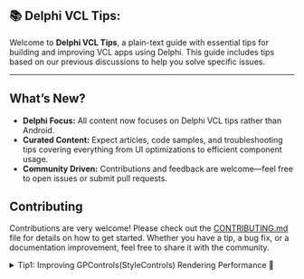 
## 📚 Delphi VCL Tips:

Welcome to **Delphi VCL Tips**, a plain-text guide with essential tips for building and improving VCL apps using Delphi. This guide includes tips based on our previous discussions to help you solve specific issues.

---
## What’s New?

- **Delphi Focus:** All content now focuses on Delphi VCL tips rather than Android.
- **Curated Content:** Expect articles, code samples, and troubleshooting tips covering everything from UI optimizations to efficient component usage.
- **Community Driven:** Contributions and feedback are welcome—feel free to open issues or submit pull requests.
## Contributing

Contributions are very welcome! Please check out the [CONTRIBUTING.md](CONTRIBUTING.md) file for details on how to get started. Whether you have a tip, a bug fix, or a documentation improvement, feel free to share it with the community.  

  
<details>
<summary>Tip1: Improving GPControls(StyleControls) Rendering Performance 🌟</summary>
 
**Author:** [MBenDelphi](https://www.facebook.com/MBen.Delphi)  
<a href="https://www.facebook.com/MBen.Delphi" target="_blank" rel="noopener noreferrer">Author: MBenDelphi</a>

**Date:** [01/Febrary/2025]

 **Problem:**  
  If you're experiencing flickering, freezing, or slow rendering when using GPControls (especially with TscGPButton or similar controls from the StyleControls library) in your Delphi applications, try these tips!.

 **Solution:**  
 After experimenting with various optimization techniques—such as:

- Enabling double buffering  
- Tweaking WM_PAINT/WM_ERASEBKGND handlers  
- Integrating Direct2D for hardware acceleration  

I discovered a **simple yet effective solution**: **Embed your GPControls on a `TIKPageViewPage` (from the `TIKPageView` IMageKit Component).**
  
## Why This Works  

- **Optimized Rendering Context:**  
  `TIKPageViewPage` is designed with an optimized drawing surface and efficient buffering. This minimizes the cost of invalidation and redraw operations.

- **Efficient Resource Management:**  
  The page view pre-allocates and manages resources better than a standard form, reducing the overhead when rendering GPControls.

- **Reduced Flicker and Overhead:**  
  Better internal strategies for handling paint messages result in a smoother, more responsive UI.
  

## How to Implement

1. **Integrate `TIKPageView` into Your Application:**  
   - Add the `TIKPageView` component to your form.

2. **Create a `TIKPageViewPage`:**  
   - Within `TIKPageView`, create a new page (i.e., a `TIKPageViewPage`).

3. **Place Your GPControls on the Page:**  
   - Move all your GPControls (e.g., `TscGPButton` and others) from the main form onto the `TIKPageViewPage`.

4. **Test the Performance:**  
   - Run your application and observe a significant reduction in flickering and freezing during dynamic operations (like form resize).

  
## Final Thoughts

This approach has dramatically improved the rendering speed in my applications—almost like magic! If you're facing similar issues with GPControls, give this method a try and enjoy the enhanced performance.

Feel free to open an issue or submit a pull request if you have improvements or additional insights to share.

Happy coding!

https://github.com/user-attachments/assets/239d0eec-4666-4693-bec7-423902102045



## Closing Notes

We hope this tip helps you improve your Delphi VCL app development experience. Stay tuned for more tips!

Happy coding! 🚀



</details>
